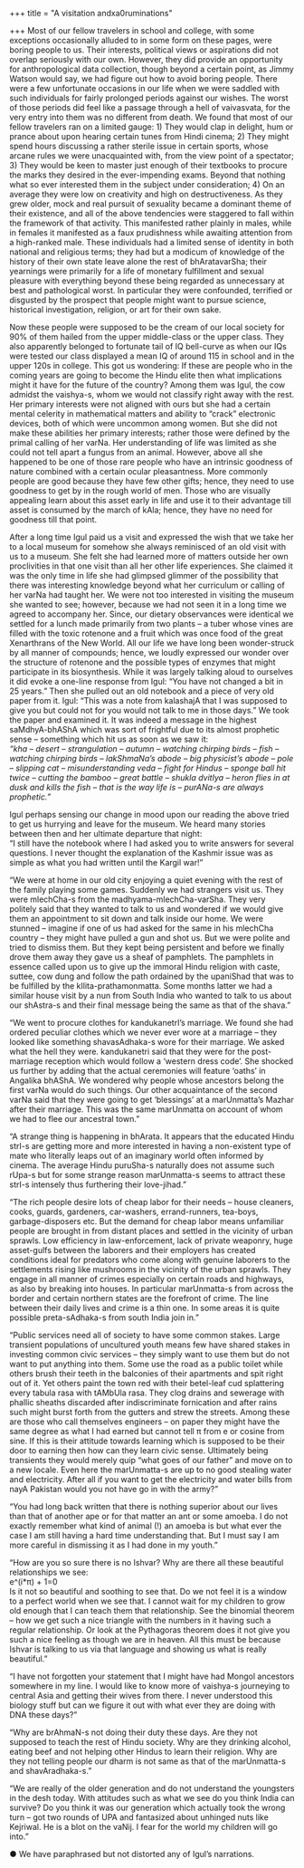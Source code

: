 +++
title = "A visitation andxa0ruminations"

+++
Most of our fellow travelers in school and college, with some exceptions
occasionally alluded to in some form on these pages, were boring people
to us. Their interests, political views or aspirations did not overlap
seriously with our own. However, they did provide an opportunity for
anthropological data collection, though beyond a certain point, as Jimmy
Watson would say, we had figure out how to avoid boring people. There
were a few unfortunate occasions in our life when we were saddled with
such individuals for fairly prolonged periods against our wishes. The
worst of those periods did feel like a passage through a hell of
vaivasvata, for the very entry into them was no different from death. We
found that most of our fellow travelers ran on a limited gauge: 1) They
would clap in delight, hum or prance about upon hearing certain tunes
from Hindi cinema; 2) They might spend hours discussing a rather sterile
issue in certain sports, whose arcane rules we were unacquainted with,
from the view point of a spectator; 3) They would be keen to master just
enough of their textbooks to procure the marks they desired in the
ever-impending exams. Beyond that nothing what so ever interested them
in the subject under consideration; 4) On an average they were low on
creativity and high on destructiveness. As they grew older, mock and
real pursuit of sexuality became a dominant theme of their existence,
and all of the above tendencies were staggered to fall within the
framework of that activity. This manifested rather plainly in males,
while in females it manifested as a faux prudishness while awaiting
attention from a high-ranked male. These individuals had a limited sense
of identity in both national and religious terms; they had but a modicum
of knowledge of the history of their own state leave alone the rest of
bhAratavarSha; their yearnings were primarily for a life of monetary
fulfillment and sexual pleasure with everything beyond these being
regarded as unnecessary at best and pathological worst. In particular
they were confounded, terrified or disgusted by the prospect that people
might want to pursue science, historical investigation, religion, or art
for their own sake.

Now these people were supposed to be the cream of our local society for
90% of them hailed from the upper middle-class or the upper class. They
also apparently belonged to fortunate tail of IQ bell-curve as when our
IQs were tested our class displayed a mean IQ of around 115 in school
and in the upper 120s in college. This got us wondering: If these are
people who in the coming years are going to become the Hindu elite then
what implications might it have for the future of the country? Among
them was Igul, the cow admidst the vaishya-s, whom we would not classify
right away with the rest. Her primary interests were not aligned with
ours but she had a certain mental celerity in mathematical matters and
ability to “crack” electronic devices, both of which were uncommon among
women. But she did not make these abilities her primary interests;
rather those were defined by the primal calling of her varNa. Her
understanding of life was limited as she could not tell apart a fungus
from an animal. However, above all she happened to be one of those rare
people who have an intrinsic goodness of nature combined with a certain
ocular pleasantness. More commonly people are good because they have few
other gifts; hence, they need to use goodness to get by in the rough
world of men. Those who are visually appealing learn about this asset
early in life and use it to their advantage till asset is consumed by
the march of kAla; hence, they have no need for goodness till that
point.

After a long time Igul paid us a visit and expressed the wish that we
take her to a local museum for somehow she always reminisced of an old
visit with us to a museum. She felt she had learned more of matters
outside her own proclivities in that one visit than all her other life
experiences. She claimed it was the only time in life she had glimpsed
glimmer of the possibility that there was interesting knowledge beyond
what her curriculum or calling of her varNa had taught her. We were not
too interested in visiting the museum she wanted to see; however,
because we had not seen it in a long time we agreed to accompany her.
Since, our dietary observances were identical we settled for a lunch
made primarily from two plants – a tuber whose vines are filled with the
toxic rotenone and a fruit which was once food of the great Xenarthrans
of the New World. All our life we have long been wonder-struck by all
manner of compounds; hence, we loudly expressed our wonder over the
structure of rotenone and the possible types of enzymes that might
participate in its biosynthesis. While it was largely talking aloud to
ourselves it did evoke a one-line response from Igul: “You have not
changed a bit in 25 years.” Then she pulled out an old notebook and a
piece of very old paper from it. Igul: “This was a note from kalashajA
that I was supposed to give you but could not for you would not talk to
me in those days.” We took the paper and examined it. It was indeed a
message in the highest saMdhyA-bhAShA which was sort of frightful due to
its almost prophetic sense – something which hit us as soon as we saw
it:  
*“kha – desert – strangulation – autumn – watching chirping birds – fish
– watching chirping birds – lakShmaNa’s abode – big physicist’s abode –
pole – slipping cat – misunderstanding veda – fight for Hindus – sponge
ball hit twice – cutting the bamboo – great battle – shukla dvitIya –
heron flies in at dusk and kills the fish – that is the way life is –
purANa-s are always prophetic.”*

Igul perhaps sensing our change in mood upon our reading the above tried
to get us hurrying and leave for the museum. We heard many stories
between then and her ultimate departure that night:  
“I still have the notebook where I had asked you to write answers for
several questions. I never thought the explanation of the Kashmir issue
was as simple as what you had written until the Kargil war\!”

“We were at home in our old city enjoying a quiet evening with the rest
of the family playing some games. Suddenly we had strangers visit us.
They were mlechCha-s from the madhyama-mlechCha-varSha. They very
politely said that they wanted to talk to us and wondered if we would
give them an appointment to sit down and talk inside our home. We were
stunned – imagine if one of us had asked for the same in his mlechCha
country – they might have pulled a gun and shot us. But we were polite
and tried to dismiss them. But they kept being persistent and before we
finally drove them away they gave us a sheaf of pamphlets. The pamphlets
in essence called upon us to give up the immoral Hindu religion with
caste, suttee, cow dung and follow the path ordained by the upaniShad
that was to be fulfilled by the kIlita-prathamonmatta. Some months
latter we had a similar house visit by a nun from South India who wanted
to talk to us about our shAstra-s and their final message being the same
as that of the shava.”

“We went to procure clothes for kandukanetrI’s marriage. We found she
had ordered peculiar clothes which we never ever wore at a marriage –
they looked like something shavasAdhaka-s wore for their marriage. We
asked what the hell they were. kandukanetri said that they were for the
post-marriage reception which would follow a ‘western dress code’. She
shocked us further by adding that the actual ceremonies will feature
‘oaths’ in Angalika bhAShA. We wondered why people whose ancestors
belong the first varNa would do such things. Our other acquaintance of
the second varNa said that they were going to get ‘blessings’ at a
marUnmatta’s Mazhar after their marriage. This was the same marUnmatta
on account of whom we had to flee our ancestral town.”

“A strange thing is happening in bhArata. It appears that the educated
Hindu strI-s are getting more and more interested in having a
non-existent type of mate who literally leaps out of an imaginary world
often informed by cinema. The average Hindu puruSha-s naturally does not
assume such rUpa-s but for some strange reason marUnmatta-s seems to
attract these strI-s intensely thus furthering their love-jihad.”

“The rich people desire lots of cheap labor for their needs – house
cleaners, cooks, guards, gardeners, car-washers, errand-runners,
tea-boys, garbage-disposers etc. But the demand for cheap labor means
unfamiliar people are brought in from distant places and settled in the
vicinity of urban sprawls. Low efficiency in law-enforcement, lack of
private weaponry, huge asset-gulfs between the laborers and their
employers has created conditions ideal for predators who come along with
genuine laborers to the settlements rising like mushrooms in the
vicinity of the urban sprawls. They engage in all manner of crimes
especially on certain roads and highways, as also by breaking into
houses. In particular marUnmatta-s from across the border and certain
northern states are the forefront of crime. The line between their daily
lives and crime is a thin one. In some areas it is quite possible
preta-sAdhaka-s from south India join in.”

“Public services need all of society to have some common stakes. Large
transient populations of uncultured youth means few have shared stakes
in investing common civic services – they simply want to use them but do
not want to put anything into them. Some use the road as a public toilet
while others brush their teeth in the balconies of their apartments and
spit right out of it. Yet others paint the town red with their
betel-leaf cud splattering every tabula rasa with tAMbUla rasa. They
clog drains and sewerage with phallic sheaths discarded after
indiscriminate fornication and after rains such might burst forth from
the gutters and strew the streets. Among these are those who call
themselves engineers – on paper they might have the same degree as what
I had earned but cannot tell π from e or cosine from sine. If this is
their attitude towards learning which is supposed to be their door to
earning then how can they learn civic sense. Ultimately being transients
they would merely quip “what goes of our father” and move on to a new
locale. Even here the marUnmatta-s are up to no good stealing water and
electricity. After all if you want to get the electricity and water
bills from nayA Pakistan would you not have go in with the army?”

“You had long back written that there is nothing superior about our
lives than that of another ape or for that matter an ant or some amoeba.
I do not exactly remember what kind of animal (\!) an amoeba is but what
ever the case I am still having a hard time understanding that. But I
must say I am more careful in dismissing it as I had done in my youth.”

“How are you so sure there is no Ishvar? Why are there all these
beautiful relationships we see:  
e^(i\*π) + 1=0  
Is it not so beautiful and soothing to see that. Do we not feel it is a
window to a perfect world when we see that. I cannot wait for my
children to grow old enough that I can teach them that relationship. See
the binomial theorem – how we get such a nice triangle with the numbers
in it having such a regular relationship. Or look at the Pythagoras
theorem does it not give you such a nice feeling as though we are in
heaven. All this must be because Ishvar is talking to us via that
language and showing us what is really beautiful.”

“I have not forgotten your statement that I might have had Mongol
ancestors somewhere in my line. I would like to know more of vaishya-s
journeying to central Asia and getting their wives from there. I never
understood this biology stuff but can we figure it out with what ever
they are doing with DNA these days?”

“Why are brAhmaN-s not doing their duty these days. Are they not
supposed to teach the rest of Hindu society. Why are they drinking
alcohol, eating beef and not helping other Hindus to learn their
religion. Why are they not telling people our dharm is not same as that
of the marUnmatta-s and shavAradhaka-s.”

“We are really of the older generation and do not understand the
youngsters in the desh today. With attitudes such as what we see do you
think India can survive? Do you think it was our generation which
actually took the wrong turn – got two rounds of UPA and fantasized
about unhinged nuts like Kejriwal. He is a blot on the vaNij. I fear for
the world my children will go into.”

● We have paraphrased but not distorted any of Igul’s narrations.
